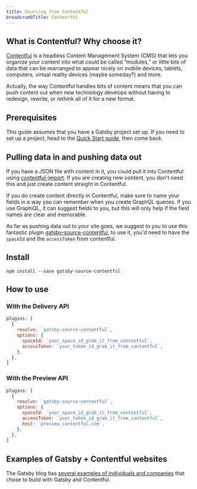```yaml
---
title: Sourcing from Contentful
breadcrumbTitle: Contentful
---
```


## What is Contentful? Why choose it?

[Contentful](https://www.contentful.com/) is a headless Content Management System (CMS) that lets you organize your content into what could be called “modules,” or little bits of data that can be rearranged to appear nicely on mobile devices, tablets, computers, virtual reality devices (maybe someday?) and more.

Actually, the way Contentful handles bits of content means that you can push content out when new technology develops without having to redesign, rewrite, or rethink all of it for a new format.

## Prerequisites

This guide assumes that you have a Gatsby project set up. If you need to set up a project, head to the [Quick Start guide](/docs/quick-start), then come back.

## Pulling data in and pushing data out

If you have a JSON file with content in it, you could pull it into Contentful using [contentful-import](https://github.com/contentful/contentful-import). If you are creating new content, you don't need this and just create content straight in Contentful.

If you do create content directly in Contentful, make sure to name your fields in a way you can remember when you create GraphQL queries. If you use GraphiQL, it can suggest fields to you, but this will only help if the field names are clear and memorable.

As far as pushing data out to your site goes, we suggest to you to use this fantastic plugin [gatsby-source-contentful](https://www.npmjs.com/package/gatsby-source-contentful), to use it, you'd need to have the `spaceId` and the `accessToken` from contentful.

## Install

```shell
npm install --save gatsby-source-contentful
```

## How to use

### With the Delivery API

```javascript:title=gatsby-config.js
plugins: [
  {
    resolve: `gatsby-source-contentful`,
    options: {
      spaceId: `your_space_id_grab_it_from_contentful`,
      accessToken: `your_token_id_grab_it_from_contentful`,
    },
  },
]
```

### With the Preview API

```javascript:title=gatsby-config.js
plugins: [
  {
    resolve: `gatsby-source-contentful`,
    options: {
      spaceId: `your_space_id_grab_it_from_contentful`,
      accessToken: `your_token_id_grab_it_from_contentful`,
      host: `preview.contentful.com`,
    },
  },
]
```

## Examples of Gatsby + Contentful websites

The Gatsby blog has [several examples of individuals and companies](/blog/tags/contentful) that chose to build with Gatsby and Contentful.
